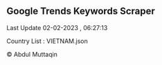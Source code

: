 

## Google Trends Keywords Scraper 
 
Last Update 02-02-2023 , 06:27:13

Country List :
VIETNAM.json



© Abdul Muttaqin 
